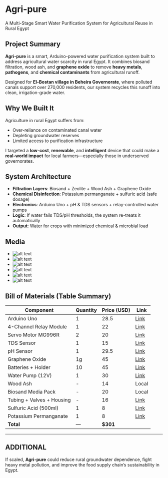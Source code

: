 # Agri-pure  
A Multi-Stage Smart Water Purification System for Agricultural Reuse in Rural Egypt

##  Project Summary

**Agri-pure** is a smart, Arduino-powered water purification system built to address agricultural water scarcity in rural Egypt. It combines biosand filtration, wood ash, and **graphene oxide** to remove **heavy metals**, **pathogens**, and **chemical contaminants** from agricultural runoff.  

Designed for **El-Bostan village in Beheira Governorate**, where polluted canals support over 270,000 residents, our system recycles this runoff into clean, irrigation-grade water.

##  Why We Built It

Agriculture in rural Egypt suffers from:
- Over-reliance on contaminated canal water
- Depleting groundwater reserves
- Limited access to purification infrastructure

I targeted a **low-cost**, **renewable**, and **intelligent** device that could make a **real-world impact** for local farmers—especially those in underserved governorates.

##  System Architecture

- **Filtration Layers**: Biosand + Zeolite + Wood Ash + Graphene Oxide  
- **Chemical Disinfection**: Potassium permanganate + sulfuric acid (safe dosage)  
- **Electronics**: Arduino Uno + pH & TDS sensors + relay-controlled water pumps  
- **Logic**: If water fails TDS/pH thresholds, the system re-treats it automatically  
- **Output**: Water for crops with minimized chemical & microbial load


##  Media

- ![alt text](photos/im1.jpg) 
- ![alt text](photos/im2.jpg) 
- ![alt text](photos/1.jpg)
- ![alt text](photos/2.jpg)
- ![alt text](photos/3.jpg)
- ![alt text](photos/4.jpg)


## Bill of Materials (Table Summary)

| Component | Quantity | Price (USD) | Link |
|----------|----------|--------------|------|
| Arduino Uno | 1 | 28.5 | [Link](https://www.tme.eu/it/en/details/a000066/arduino-solutions/arduino/arduino-uno-rev3/) |
| 4-Channel Relay Module | 1 | 22 | [Link](https://www.amazon.eg/-/en/DIY-Kit-ESP8266-WiFi-Relay-Module/dp/B0DDHD1LS5/) |
| Servo Motor MG996R | 2 | 20 | [Link](https://www.robotshop.com/products/mg996r-high-torque-servo) |
| TDS Sensor | 1 | 15 | [Link](https://store.fut-electronics.com/products/tds-total-dissolved-solids-water-sensor-1-meter-probe) |
| pH Sensor | 1 | 29.5 | [Link](https://www.dfrobot.com/product-1782.html) |
| Graphene Oxide | 1g | 45 | [Link](https://www.graphene-supermarket.com/Graphene-Oxide/GO-Powder-1g.html) |
| Batteries + Holder | 10 | 45 | [Link](https://www.18650batterystore.com/products/sony-vtc6) |
| Water Pump (12V) | 1 | 30 | [Link](https://www.amazon.eg/Brushless-Submersible-Centrifugal-Container-Entertainment/dp/B0CDK7GQF2/) |
| Wood Ash | - | 14 | Local |
| Biosand Media Pack | - | 20 | Local |
| Tubing + Valves + Housing | - | 16 | [Link](https://www.aliexpress.com/item/1005005231450217.html) |
| Sulfuric Acid (500ml) | 1 | 8 | [Link](https://www.fishersci.com/shop/products/sulfuric-acid-certified-acs-fisher-chemical/S2564) |
| Potassium Permanganate | 1 | 8 | [Link](https://www.sigmaaldrich.com/EG/en/product/sial/223468) |
| **Total** | — | **$301** | |

---

##  ADDITIONAL

If scaled, **Agri-pure** could reduce rural groundwater dependence, fight heavy metal pollution, and improve the food supply chain’s sustainability in Egypt.



